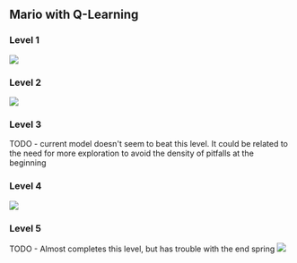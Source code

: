 ## Mario with Q-Learning

### Level 1
![](saved_models/LVL1-Complete/mario-lvl-1.gif)

### Level 2
![](saved_models/LVL2-Complete/mario-lvl-2.gif)

### Level 3
TODO - current model doesn't seem to beat this level. It could be related
to the need for more exploration to avoid the density of pitfalls
at the beginning

### Level 4
![](saved_models/LVL4-Complete/mario-lvl-4.gif)

### Level 5
TODO - Almost completes this level, but has trouble with the end spring
![](saved_models/LVL5-Almost/mario-lvl-5.gif)